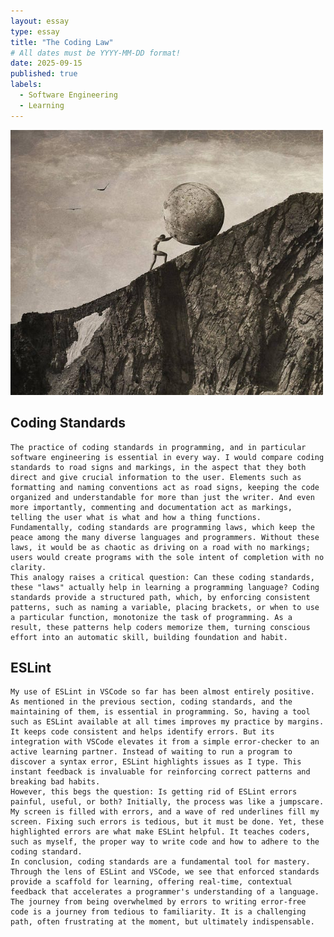 ```yaml
---
layout: essay
type: essay
title: "The Coding Law"
# All dates must be YYYY-MM-DD format!
date: 2025-09-15
published: true
labels:
  - Software Engineering
  - Learning
---
```


<img width="500px" class="rounded float-start pe-4" src="../img/sisyphus.jpg">


## Coding Standards
    The practice of coding standards in programming, and in particular software engineering is essential in every way. I would compare coding standards to road signs and markings, in the aspect that they both direct and give crucial information to the user. Elements such as formatting and naming conventions act as road signs, keeping the code organized and understandable for more than just the writer. And even more importantly, commenting and documentation act as markings, telling the user what is what and how a thing functions. Fundamentally, coding standards are programming laws, which keep the peace among the many diverse languages and programmers. Without these laws, it would be as chaotic as driving on a road with no markings; users would create programs with the sole intent of completion with no clarity.  
    This analogy raises a critical question: Can these coding standards, these "laws" actually help in learning a programming language? Coding standards provide a structured path, which, by enforcing consistent patterns, such as naming a variable, placing brackets, or when to use a particular function, monotonize the task of programming. As a result, these patterns help coders memorize them, turning conscious effort into an automatic skill, building foundation and habit.

## ESLint
    My use of ESLint in VSCode so far has been almost entirely positive. As mentioned in the previous section, coding standards, and the maintaining of them, is essential in programming. So, having a tool such as ESLint available at all times improves my practice by margins. It keeps code consistent and helps identify errors. But its integration with VSCode elevates it from a simple error-checker to an active learning partner. Instead of waiting to run a program to discover a syntax error, ESLint highlights issues as I type. This instant feedback is invaluable for reinforcing correct patterns and breaking bad habits.  
    However, this begs the question: Is getting rid of ESLint errors painful, useful, or both? Initially, the process was like a jumpscare. My screen is filled with errors, and a wave of red underlines fill my screen. Fixing such errors is tedious, but it must be done. Yet, these highlighted errors are what make ESLint helpful. It teaches coders, such as myself, the proper way to write code and how to adhere to the coding standard.  
    In conclusion, coding standards are a fundamental tool for mastery. Through the lens of ESLint and VSCode, we see that enforced standards provide a scaffold for learning, offering real-time, contextual feedback that accelerates a programmer's understanding of a language. The journey from being overwhelmed by errors to writing error-free code is a journey from tedious to familiarity. It is a challenging path, often frustrating at the moment, but ultimately indispensable.
